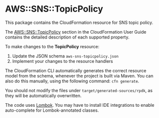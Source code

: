 # AWS::SNS::TopicPolicy

This package contains the CloudFormation resource for SNS topic policy.

The [AWS::SNS::TopicPolicy](https://docs.aws.amazon.com/AWSCloudFormation/latest/UserGuide/aws-properties-sns-policy.html) section in the CloudFormation User Guide contains the detailed description of each supported property.

To make changes to the **TopicPolicy** resource:

1. Update the JSON schema `aws-sns-topicpolicy.json`
1. Implement your changes to the resource handlers

The CloudFormation CLI automatically generates the correct resource model from the schema, whenever the project is built via Maven. You can also do this manually, using the following command: `cfn generate`.

You should not modify the files under `target/generated-sources/rpdk`, as they will be automatically overwritten.

The code uses [Lombok](https://projectlombok.org/). You may have to install IDE integrations to enable auto-complete for Lombok-annotated classes.
